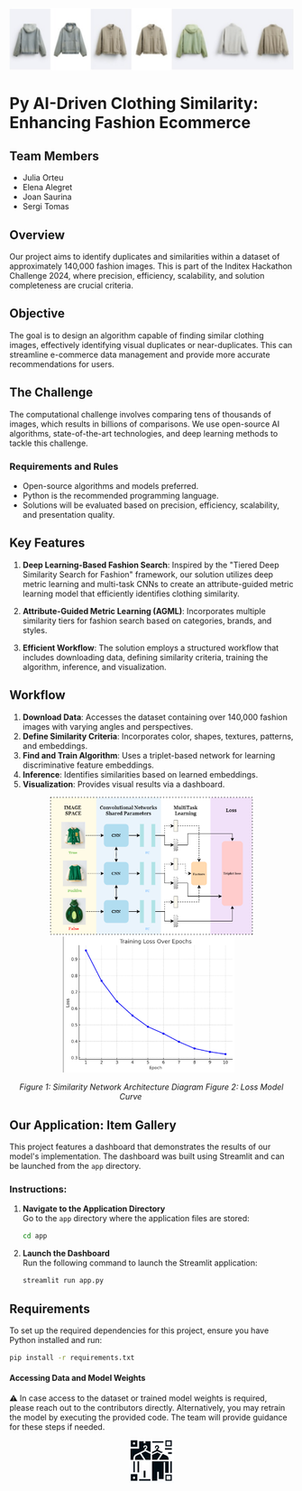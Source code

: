 <p align="center">
    <img src="images/dashboard.png" alt="Dashboard" width="1000"/>
</p>


# Py AI-Driven Clothing Similarity: Enhancing Fashion Ecommerce

## Team Members
- Julia Orteu
- Elena Alegret
- Joan Saurina
- Sergi Tomas

## Overview
Our project aims to identify duplicates and similarities within a dataset of approximately 140,000 fashion images. This is part of the Inditex Hackathon Challenge 2024, where precision, efficiency, scalability, and solution completeness are crucial criteria.

## Objective
The goal is to design an algorithm capable of finding similar clothing images, effectively identifying visual duplicates or near-duplicates. This can streamline e-commerce data management and provide more accurate recommendations for users.

## The Challenge
The computational challenge involves comparing tens of thousands of images, which results in billions of comparisons. We use open-source AI algorithms, state-of-the-art technologies, and deep learning methods to tackle this challenge.

### Requirements and Rules
- Open-source algorithms and models preferred.
- Python is the recommended programming language.
- Solutions will be evaluated based on precision, efficiency, scalability, and presentation quality.

  
## Key Features
1. **Deep Learning-Based Fashion Search**: Inspired by the "Tiered Deep Similarity Search for Fashion" framework, our solution utilizes deep metric learning and multi-task CNNs to create an attribute-guided metric learning model that efficiently identifies clothing similarity.

2. **Attribute-Guided Metric Learning (AGML)**: Incorporates multiple similarity tiers for fashion search based on categories, brands, and styles.

3. **Efficient Workflow**: The solution employs a structured workflow that includes downloading data, defining similarity criteria, training the algorithm, inference, and visualization.

## Workflow
1. **Download Data**: Accesses the dataset containing over 140,000 fashion images with varying angles and perspectives.
2. **Define Similarity Criteria**: Incorporates color, shapes, textures, patterns, and embeddings.
3. **Find and Train Algorithm**: Uses a triplet-based network for learning discriminative feature embeddings.
4. **Inference**: Identifies similarities based on learned embeddings.
5. **Visualization**: Provides visual results via a dashboard.
<p align="center">
    <img src="images/Diagrama.png" alt="Architecture Diagram" width="360"/>
    <img src="images/loss.png" alt="Loss" width="305" style="margin-right: 10px;"/>
</p>

<p align="center">
    <em>Figure 1: Similarity Network Architecture Diagram</em>
    <em>Figure 2: Loss Model Curve</em> &emsp;&emsp;&emsp;&emsp;&emsp;
</p>



## Our Application: Item Gallery
This project features a dashboard that demonstrates the results of our model's implementation. The dashboard was built using Streamlit and can be launched from the `app` directory.
### Instructions:
1. **Navigate to the Application Directory**  
   Go to the `app` directory where the application files are stored:
   ```bash
   cd app
   ```
2. **Launch the Dashboard**  
   Run the following command to launch the Streamlit application:
   ```bash
   streamlit run app.py
   ```
   
## Requirements
To set up the required dependencies for this project, ensure you have Python installed and run:
```bash
pip install -r requirements.txt
```

#### Accessing Data and Model Weights
⚠️ In case access to the dataset or trained model weights is required, please reach out to the contributors directly. Alternatively, you may retrain the model by executing the provided code. The team will provide guidance for these steps if needed.
<p align="center">
    <img src="images/logo.png" alt="Logo" width="80"/>
</p>

